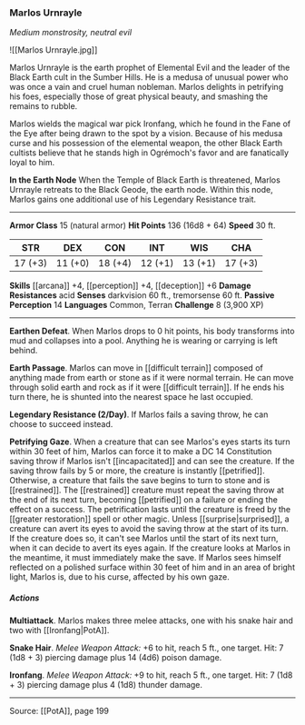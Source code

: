 ### Marlos Urnrayle
_Medium monstrosity, neutral evil_

![[Marlos Urnrayle.jpg]]

Marlos Urnrayle is the earth prophet of Elemental Evil and the leader of the Black Earth cult in the Sumber Hills. He is a medusa of unusual power who was once a vain and cruel human nobleman. Marlos delights in petrifying his foes, especially those of great physical beauty, and smashing the remains to rubble.

Marlos wields the magical war pick Ironfang, which he found in the Fane of the Eye after being drawn to the spot by a vision. Because of his medusa curse and his possession of the elemental weapon, the other Black Earth cultists believe that he stands high in Ogrémoch's favor and are fanatically loyal to him.


**In the Earth Node** When the Temple of Black Earth is threatened, Marlos Urnrayle retreats to the Black Geode, the earth node. Within this node, Marlos gains one additional use of his Legendary Resistance trait.






---

**Armor Class** 15 (natural armor)
**Hit Points** 136 (16d8 + 64)
**Speed** 30 ft.

| STR     | DEX     | CON     | INT     | WIS     | CHA     |
|---------|---------|---------|---------|---------|---------|
| 17 (+3) | 11 (+0) | 18 (+4) | 12 (+1) | 13 (+1) | 17 (+3) |

**Skills** [[arcana]] +4, [[perception]] +4, [[deception]] +6
**Damage Resistances** acid
**Senses** darkvision 60 ft., tremorsense 60 ft.
**Passive Perception** 14
**Languages** Common, Terran
**Challenge** 8 (3,900 XP)

---

**Earthen Defeat**. When Marlos drops to 0 hit points, his body transforms into mud and collapses into a pool. Anything he is wearing or carrying is left behind.

**Earth Passage**. Marlos can move in [[difficult terrain]] composed of anything made from earth or stone as if it were normal terrain. He can move through solid earth and rock as if it were [[difficult terrain]]. If he ends his turn there, he is shunted into the nearest space he last occupied.

**Legendary Resistance (2/Day)**. If Marlos fails a saving throw, he can choose to succeed instead.

**Petrifying Gaze**. When a creature that can see Marlos's eyes starts its turn within 30 feet of him, Marlos can force it to make a DC 14 Constitution saving throw if Marlos isn't [[incapacitated]] and can see the creature. If the saving throw fails by 5 or more, the creature is instantly [[petrified]]. Otherwise, a creature that fails the save begins to turn to stone and is [[restrained]]. The [[restrained]] creature must repeat the saving throw at the end of its next turn, becoming [[petrified]] on a failure or ending the effect on a success. The petrification lasts until the creature is freed by the [[greater restoration]] spell or other magic. Unless [[surprise|surprised]], a creature can avert its eyes to avoid the saving throw at the start of its turn. If the creature does so, it can't see Marlos until the start of its next turn, when it can decide to avert its eyes again. If the creature looks at Marlos in the meantime, it must immediately make the save. If Marlos sees himself reflected on a polished surface within 30 feet of him and in an area of bright light, Marlos is, due to his curse, affected by his own gaze.

##### Actions
**Multiattack**. Marlos makes three melee attacks, one with his snake hair and two with [[Ironfang|PotA]].

**Snake Hair**. _Melee Weapon Attack:_ +6 to hit, reach 5 ft., one target. Hit: 7 (1d8 + 3) piercing damage plus 14 (4d6) poison damage.

**Ironfang**. _Melee Weapon Attack:_ +9 to hit, reach 5 ft., one target. Hit: 7 (1d8 + 3) piercing damage plus 4 (1d8) thunder damage.


---

Source: [[PotA]], page 199